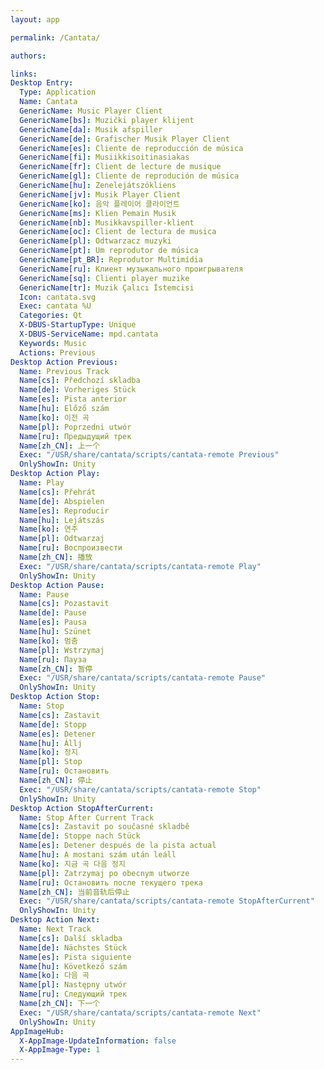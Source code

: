 ```yaml
---
layout: app

permalink: /Cantata/

authors:

links:
Desktop Entry:
  Type: Application
  Name: Cantata
  GenericName: Music Player Client
  GenericName[bs]: Muzički player klijent
  GenericName[da]: Musik afspiller
  GenericName[de]: Grafischer Musik Player Client
  GenericName[es]: Cliente de reproducción de música
  GenericName[fi]: Musiikkisoitinasiakas
  GenericName[fr]: Client de lecture de musique
  GenericName[gl]: Cliente de reprodución de música
  GenericName[hu]: Zenelejátszókliens
  GenericName[jv]: Musik Player Client
  GenericName[ko]: 음악 플레이어 클라이언트
  GenericName[ms]: Klien Pemain Musik
  GenericName[nb]: Musikkavspiller-klient
  GenericName[oc]: Client de lectura de musica
  GenericName[pl]: Odtwarzacz muzyki
  GenericName[pt]: Um reprodutor de música
  GenericName[pt_BR]: Reprodutor Multimídia
  GenericName[ru]: Клиент музыкального проигрывателя
  GenericName[sq]: Clienti player muzike
  GenericName[tr]: Muzik Çalıcı İstemcisi
  Icon: cantata.svg
  Exec: cantata %U
  Categories: Qt
  X-DBUS-StartupType: Unique
  X-DBUS-ServiceName: mpd.cantata
  Keywords: Music
  Actions: Previous
Desktop Action Previous:
  Name: Previous Track
  Name[cs]: Předchozí skladba
  Name[de]: Vorheriges Stück
  Name[es]: Pista anterior
  Name[hu]: Előző szám
  Name[ko]: 이전 곡
  Name[pl]: Poprzedni utwór
  Name[ru]: Предыдущий трек
  Name[zh_CN]: 上一个
  Exec: "/USR/share/cantata/scripts/cantata-remote Previous"
  OnlyShowIn: Unity
Desktop Action Play:
  Name: Play
  Name[cs]: Přehrát
  Name[de]: Abspielen
  Name[es]: Reproducir
  Name[hu]: Lejátszás
  Name[ko]: 연주
  Name[pl]: Odtwarzaj
  Name[ru]: Воспроизвести
  Name[zh_CN]: 播放
  Exec: "/USR/share/cantata/scripts/cantata-remote Play"
  OnlyShowIn: Unity
Desktop Action Pause:
  Name: Pause
  Name[cs]: Pozastavit
  Name[de]: Pause
  Name[es]: Pausa
  Name[hu]: Szünet
  Name[ko]: 멈춤
  Name[pl]: Wstrzymaj
  Name[ru]: Пауза
  Name[zh_CN]: 暂停
  Exec: "/USR/share/cantata/scripts/cantata-remote Pause"
  OnlyShowIn: Unity
Desktop Action Stop:
  Name: Stop
  Name[cs]: Zastavit
  Name[de]: Stopp
  Name[es]: Detener
  Name[hu]: Állj
  Name[ko]: 정지
  Name[pl]: Stop
  Name[ru]: Остановить
  Name[zh_CN]: 停止
  Exec: "/USR/share/cantata/scripts/cantata-remote Stop"
  OnlyShowIn: Unity
Desktop Action StopAfterCurrent:
  Name: Stop After Current Track
  Name[cs]: Zastavit po současné skladbě
  Name[de]: Stoppe nach Stück
  Name[es]: Detener después de la pista actual
  Name[hu]: A mostani szám után leáll
  Name[ko]: 지금 곡 다음 정지
  Name[pl]: Zatrzymaj po obecnym utworze
  Name[ru]: Остановить после текущего трека
  Name[zh_CN]: 当前音轨后停止
  Exec: "/USR/share/cantata/scripts/cantata-remote StopAfterCurrent"
  OnlyShowIn: Unity
Desktop Action Next:
  Name: Next Track
  Name[cs]: Další skladba
  Name[de]: Nächstes Stück
  Name[es]: Pista siguiente
  Name[hu]: Következő szám
  Name[ko]: 다음 곡
  Name[pl]: Następny utwór
  Name[ru]: Следующий трек
  Name[zh_CN]: 下一个
  Exec: "/USR/share/cantata/scripts/cantata-remote Next"
  OnlyShowIn: Unity
AppImageHub:
  X-AppImage-UpdateInformation: false
  X-AppImage-Type: 1
---
```

